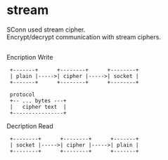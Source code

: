 # stream
SConn used stream cipher.   
Encrypt/decrypt communication with stream ciphers.  

##
Encription Write
```
 +-------+      +--------+      +--------+
 | plain |----->| cipher |----->| socket |
 +-------+      +--------+      +--------+

 protocol
 +-- ... bytes ---+
 |   cipher text  |
 +----------------+
```
Decription Read
```
 +--------+      +--------+      +-------+
 | socket |----->| cipher |----->| plain |
 +--------+      +--------+      +-------+
 
```